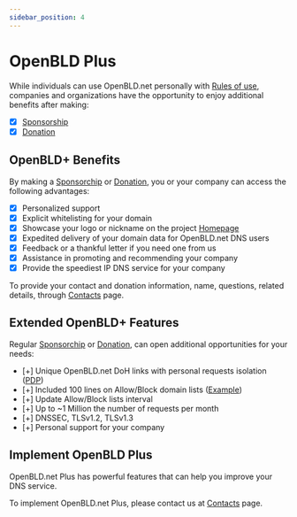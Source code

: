 ```yaml
---
sidebar_position: 4
---
```


# OpenBLD Plus

While individuals can use OpenBLD.net personally with [Rules of use](/docs/overwiew/how-it-works/#rules-of-use), companies 
and organizations have the opportunity to enjoy additional benefits after making:

- [x] [Sponsorship](/docs/sponsorship/)
- [x] [Donation](/docs/donation/)

## OpenBLD+ Benefits

By making a [Sponsorchip](/docs/sponsorship/) or [Donation](/docs/donation/), you or your company can access the following advantages:

- [x] Personalized support
- [x] Explicit whitelisting for your domain 
- [x] Showcase your logo or nickname on the project [Homepage](https://openbld.net)
- [x] Expedited delivery of your domain data for OpenBLD.net DNS users
- [x] Feedback or a thankful letter if you need one from us 
- [x] Assistance in promoting and recommending your company 
- [x] Provide the speediest IP DNS service for your company

To provide your contact and donation information, name, questions, related details, through [Contacts](/docs/contacts.md) page.

## Extended OpenBLD+ Features

Regular [Sponsorchip](/docs/sponsorship/) or [Donation](/docs/donation/),
can open additional opportunities for your needs:

- [+] Unique OpenBLD.net DoH links with personal requests isolation ([PDP](/blog/2024-02-19-openbld-pdp-beta-join/))
- [+] Included 100 lines on Allow/Block domain lists ([Example](https://github.com/m0zgen/my-zbld))
- [+] Update Allow/Block lists interval
- [+] Up to ~1 Million the number of requests per month
- [+] DNSSEC, TLSv1.2, TLSv1.3
- [+] Personal support for your company

## Implement OpenBLD Plus

OpenBLD.net Plus has powerful features that can help you improve your DNS service.

To implement OpenBLD.net Plus, please contact us at [Contacts](/docs/contacts.md) page.
